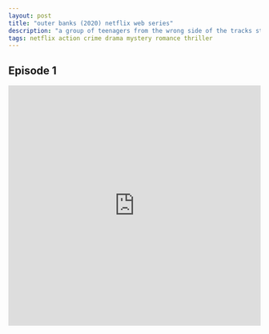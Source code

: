 ```yaml
---
layout: post
title: "outer banks (2020) netflix web series"
description: "a group of teenagers from the wrong side of the tracks stumble upon a treasure map that unearths a long buried secret. "
tags: netflix action crime drama mystery romance thriller
---
```




## Episode 1

<div class="responsive-container">
<iframe src="https://drive.google.com/file/d/1o-aqGEzk-ENVjqJNLDDiEzqcYc-lNVou/preview" frameborder="0" marginwidth="0" marginheight="0" scrolling="NO" width="100%" height="480" allowfullscreen></iframe>
<div style="width: 80px; height: 80px; position: absolute; opacity: 0; right: 0px; top: 0px;"> </div></div>

